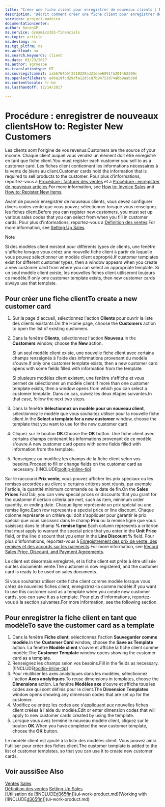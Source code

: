 ```yaml
---
title: "Créer une fiche client pour enregistrer de nouveaux clients | Microsoft Docs"
description: "Décrit comment créer une fiche client pour enregistrer des informations sur chaque nouveau client ou client auquel vous vendez."
services: project-madeira
documentationcenter: 
author: SorenGP
ms.service: dynamics365-financials
ms.topic: article
ms.devlang: na
ms.tgt_pltfrm: na
ms.workload: na
ms.search.keywords: client
ms.date: 03/29/2017
ms.author: sgroespe
ms.translationtype: HT
ms.sourcegitcommit: aa56764b5f3210229ad21eae6891fb201462209c
ms.openlocfilehash: e4ba19fcd29dfa12d5c87b94753d74abb9aab39d
ms.contentlocale: fr-be
ms.lasthandoff: 12/14/2017

---
```

# <a name="how-to-register-new-customers"></a><span data-ttu-id="2322b-103">Procédure : enregistrer de nouveaux clients</span><span class="sxs-lookup"><span data-stu-id="2322b-103">How to: Register New Customers</span></span>
<span data-ttu-id="2322b-104">Les clients sont l'origine de vos revenus.</span><span class="sxs-lookup"><span data-stu-id="2322b-104">Customers are the source of your income.</span></span> <span data-ttu-id="2322b-105">Chaque client auquel vous vendez un élément doit être enregistré en tant que fiche client.</span><span class="sxs-lookup"><span data-stu-id="2322b-105">You must register each customer you sell to as a customer card.</span></span> <span data-ttu-id="2322b-106">Les fiches client contiennent les informations nécessaires à la vente de biens au client.</span><span class="sxs-lookup"><span data-stu-id="2322b-106">Customer cards hold the information that is required to sell products to the customer.</span></span> <span data-ttu-id="2322b-107">Pour plus d'informations, reportez-vous à [Procédure : facturer des ventes](sales-how-invoice-sales.md) et à [Procédure : enregistrer de nouveaux articles](inventory-how-register-new-items.md).</span><span class="sxs-lookup"><span data-stu-id="2322b-107">For more information, see [How to: Invoice Sales](sales-how-invoice-sales.md) and [How to: Register New Items](inventory-how-register-new-items.md).</span></span>  

<span data-ttu-id="2322b-108">Avant de pouvoir enregistrer de nouveaux clients, vous devez configurer divers codes vente que vous pouvez sélectionner lorsque vous renseignez les fiches client.</span><span class="sxs-lookup"><span data-stu-id="2322b-108">Before you can register new customers, you must set up various sales codes that you can select from when you fill in customer cards.</span></span> <span data-ttu-id="2322b-109">Pour plus d'informations, reportez-vous à [Définition des ventes](sales-setup-sales.md).</span><span class="sxs-lookup"><span data-stu-id="2322b-109">For more information, see [Setting Up Sales](sales-setup-sales.md).</span></span>

> [!NOTE]  
>   <span data-ttu-id="2322b-110">Si des modèles client existent pour différents types de clients, une fenêtre s'affiche lorsque vous créez une nouvelle fiche client à partir de laquelle vous pouvez sélectionner un modèle client approprié.</span><span class="sxs-lookup"><span data-stu-id="2322b-110">If customer templates exist for different customer types, then a window appears when you create a new customer card from where you can select an appropriate template.</span></span> <span data-ttu-id="2322b-111">Si un seul modèle client existe, les nouvelles fiches client utiliseront toujours ce modèle.</span><span class="sxs-lookup"><span data-stu-id="2322b-111">If only one customer template exists, then new customer cards always use that template.</span></span>

## <a name="to-create-a-new-customer-card"></a><span data-ttu-id="2322b-112">Pour créer une fiche client</span><span class="sxs-lookup"><span data-stu-id="2322b-112">To create a new customer card</span></span>
1. <span data-ttu-id="2322b-113">Sur la page d'accueil, sélectionnez l'action **Clients** pour ouvrir la liste des clients existants.</span><span class="sxs-lookup"><span data-stu-id="2322b-113">On the Home page, choose the **Customers** action to open the list of existing customers.</span></span>  
2. <span data-ttu-id="2322b-114">Dans la fenêtre **Clients**, sélectionnez l'action **Nouveau**.</span><span class="sxs-lookup"><span data-stu-id="2322b-114">In the **Customers** window, choose the **New** action.</span></span>

    <span data-ttu-id="2322b-115">Si un seul modèle client existe, une nouvelle fiche client avec certains champs renseignés à l'aide des informations provenant du modèle s'ouvre.</span><span class="sxs-lookup"><span data-stu-id="2322b-115">If only one customer template exists, then a new customer card opens with some fields filled with information from the template.</span></span>

    <span data-ttu-id="2322b-116">Si plusieurs modèles client existent, une fenêtre s'affiche et vous permet de sélectionner un modèle client.</span><span class="sxs-lookup"><span data-stu-id="2322b-116">If more than one customer template exists, then a window opens from which you can select a customer template.</span></span> <span data-ttu-id="2322b-117">Dans ce cas, suivez les deux étapes suivantes.</span><span class="sxs-lookup"><span data-stu-id="2322b-117">In that case, follow the next two steps.</span></span>
3. <span data-ttu-id="2322b-118">Dans la fenêtre **Sélectionnez un modèle pour un nouveau client**, sélectionnez le modèle que vous souhaitez utiliser pour la nouvelle fiche client.</span><span class="sxs-lookup"><span data-stu-id="2322b-118">In the **Select a template for a new customer** window, choose the template that you want to use for the new customer card.</span></span>
4. <span data-ttu-id="2322b-119">Cliquez sur le bouton **OK**.</span><span class="sxs-lookup"><span data-stu-id="2322b-119">Choose the **OK** button.</span></span> <span data-ttu-id="2322b-120">Une fiche client avec certains champs contenant les informations provenant de ce modèle s'ouvre.</span><span class="sxs-lookup"><span data-stu-id="2322b-120">A new customer card opens with some fields filled with information from the template.</span></span>  
5. <span data-ttu-id="2322b-121">Renseignez ou modifiez les champs de la fiche client selon vos besoins.</span><span class="sxs-lookup"><span data-stu-id="2322b-121">Proceed to fill or change fields on the customer card as necessary.</span></span> [!INCLUDE[tooltip-inline-tip](includes/tooltip-inline-tip_md.md)]

<span data-ttu-id="2322b-122">Sur le raccourci **Prix vente**, vous pouvez afficher les prix spéciaux ou les remises accordées au client si certains critères sont réunis, par exemple l'article, la quantité minimum commande ou la date de fin.</span><span class="sxs-lookup"><span data-stu-id="2322b-122">On the **Sales Prices** FastTab, you can view special prices or discounts that you grant for the customer if certain criteria are met, such as item, minimum order quantity, or ending date.</span></span> <span data-ttu-id="2322b-123">Chaque ligne représente un prix spécial ou une remise ligne.</span><span class="sxs-lookup"><span data-stu-id="2322b-123">Each row represents a special price or line discount.</span></span> <span data-ttu-id="2322b-124">Chaque colonne représente un critère qui doit s'appliquer pour garantir le prix spécial que vous saisissez dans le champ **Prix** ou la remise ligne que vous saisissez dans le champ **% remise ligne**.</span><span class="sxs-lookup"><span data-stu-id="2322b-124">Each column represents a criterion that must apply to warrant the special price that you enter in the **Unit Price** field, or the line discount that you enter in the **Line Discount %** field.</span></span> <span data-ttu-id="2322b-125">Pour plus d'informations, reportez-vous à [Enregistrement des prix de vente, des remises et des accords sur les paiements](sales-how-record-sales-price-discount-payment-agreements.md).</span><span class="sxs-lookup"><span data-stu-id="2322b-125">For more information, see [Record Sales Price, Discount, and Payment Agreements](sales-how-record-sales-price-discount-payment-agreements.md).</span></span>

<span data-ttu-id="2322b-126">Le client est désormais enregistré, et la fiche client est prête à être utilisée sur les documents vente.</span><span class="sxs-lookup"><span data-stu-id="2322b-126">The customer is now registered, and the customer card is ready to be used on sales documents.</span></span>

<span data-ttu-id="2322b-127">Si vous souhaitez utiliser cette fiche client comme modèle lorsque vous créez de nouvelles fiches client, enregistrez-la comme modèle.</span><span class="sxs-lookup"><span data-stu-id="2322b-127">If you want to use this customer card as a template when you create new customer cards, you can save it as a template.</span></span> <span data-ttu-id="2322b-128">Pour plus d'informations, reportez-vous à la section suivantes.</span><span class="sxs-lookup"><span data-stu-id="2322b-128">For more information, see the following section.</span></span>

## <a name="to-save-the-customer-card-as-a-template"></a><span data-ttu-id="2322b-129">Pour enregistrer la fiche client en tant que modèle</span><span class="sxs-lookup"><span data-stu-id="2322b-129">To save the customer card as a template</span></span>
1. <span data-ttu-id="2322b-130">Dans la fenêtre **Fiche client**, sélectionnez l'action **Sauvegarder comme modèle**.</span><span class="sxs-lookup"><span data-stu-id="2322b-130">In the **Customer Card** window, choose the **Save as Template** action.</span></span> <span data-ttu-id="2322b-131">La fenêtre **Modèle client** s'ouvre et affiche la fiche client comme modèle.</span><span class="sxs-lookup"><span data-stu-id="2322b-131">The **Customer Template** window opens showing the customer card as a template.</span></span>
2. <span data-ttu-id="2322b-132">Renseignez les champs selon vos besoins.</span><span class="sxs-lookup"><span data-stu-id="2322b-132">Fill in the fields as necessary.</span></span> [!INCLUDE[tooltip-inline-tip](includes/tooltip-inline-tip_md.md)]
3. <span data-ttu-id="2322b-133">Pour réutiliser les axes analytiques dans les modèles, sélectionnez l'action **Axes analytiques**.</span><span class="sxs-lookup"><span data-stu-id="2322b-133">To reuse dimensions in templates, choose the **Dimensions** action.</span></span> <span data-ttu-id="2322b-134">La fenêtre **Modèles axe** s'ouvre et affiche tous les codes axe qui sont définis pour le client.</span><span class="sxs-lookup"><span data-stu-id="2322b-134">The **Dimension Templates** window opens showing any dimension codes that are set up for the customer.</span></span>
4. <span data-ttu-id="2322b-135">Modifiez ou entrez les codes axe s'appliquant aux nouvelles fiches client créées à l'aide du modèle.</span><span class="sxs-lookup"><span data-stu-id="2322b-135">Edit or enter dimension codes that will apply to new customer cards created by using the template.</span></span>  
5. <span data-ttu-id="2322b-136">Lorsque vous avez terminé le nouveau modèle client, cliquez sur le bouton **OK**.</span><span class="sxs-lookup"><span data-stu-id="2322b-136">When you have completed the new customer template, choose the **OK** button.</span></span>

<span data-ttu-id="2322b-137">Le modèle client est ajouté à la liste des modèles client. Vous pouvez ainsi l'utiliser pour créer des fiches client.</span><span class="sxs-lookup"><span data-stu-id="2322b-137">The customer template is added to the list of customer templates, so that you can use it to create new customer cards.</span></span>

## <a name="see-also"></a><span data-ttu-id="2322b-138">Voir aussi</span><span class="sxs-lookup"><span data-stu-id="2322b-138">See Also</span></span>
<span data-ttu-id="2322b-139">[Ventes](sales-manage-sales.md)  </span><span class="sxs-lookup"><span data-stu-id="2322b-139">[Sales](sales-manage-sales.md)  </span></span>  
<span data-ttu-id="2322b-140">[Définition des ventes](sales-setup-sales.md)  </span><span class="sxs-lookup"><span data-stu-id="2322b-140">[Setting Up Sales](sales-setup-sales.md)  </span></span>  
<span data-ttu-id="2322b-141">[Utilisation de [!INCLUDE[d365fin](includes/d365fin_md.md)]](ui-work-product.md)</span><span class="sxs-lookup"><span data-stu-id="2322b-141">[Working with [!INCLUDE[d365fin](includes/d365fin_md.md)]](ui-work-product.md)</span></span>

